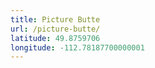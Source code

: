```yaml
---
title: Picture Butte
url: /picture-butte/
latitude: 49.8759706
longitude: -112.78187700000001
---
```

